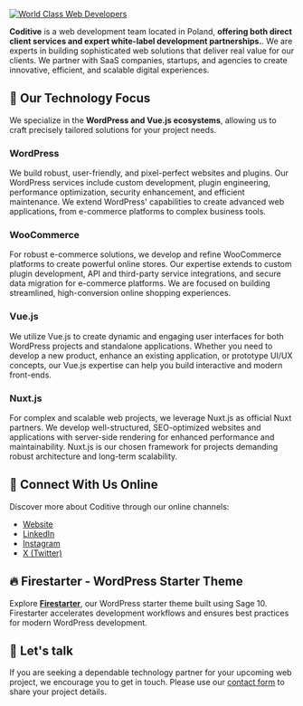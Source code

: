 [![World Class Web Developers](https://coditive.com/files/github-bg.jpg)](https://github.com/coditive-com/firestarter-theme)

**Coditive** is a web development team located in Poland, **offering both direct client services and expert white-label development partnerships.**. We are experts in building sophisticated web solutions that deliver real value for our clients. We partner with SaaS companies, startups, and agencies to create innovative, efficient, and scalable digital experiences.

## 🚀 Our Technology Focus

We specialize in the **WordPress and Vue.js ecosystems**, allowing us to craft precisely tailored solutions for your project needs.

### WordPress
We build robust, user-friendly, and pixel-perfect websites and plugins. Our WordPress services include custom development, plugin engineering, performance optimization, security enhancement, and efficient maintenance. We extend WordPress' capabilities to create advanced web applications, from e-commerce platforms to complex business tools.

### WooCommerce
For robust e-commerce solutions, we develop and refine WooCommerce platforms to create powerful online stores. Our expertise extends to custom plugin development, API and third-party service integrations, and secure data migration for e-commerce platforms. We are focused on building streamlined, high-conversion online shopping experiences.

### Vue.js
We utilize Vue.js to create dynamic and engaging user interfaces for both WordPress projects and standalone applications. Whether you need to develop a new product, enhance an existing application, or prototype UI/UX concepts, our Vue.js expertise can help you build interactive and modern front-ends.

### Nuxt.js
For complex and scalable web projects, we leverage Nuxt.js as official Nuxt partners. We develop well-structured, SEO-optimized websites and applications with server-side rendering for enhanced performance and maintainability. Nuxt.js is our chosen framework for projects demanding robust architecture and long-term scalability.

## 🔗 Connect With Us Online

Discover more about Coditive through our online channels:

- [Website](https://coditive.com)
- [LinkedIn](https://pl.linkedin.com/company/coditivecom)
- [Instagram](https://www.instagram.com/coditive_/)
- [X (Twitter)](https://x.com/coditive)

## 🔥 Firestarter - WordPress Starter Theme

Explore **[Firestarter](https://github.com/coditive-com/firestarter-theme)**, our WordPress starter theme built using Sage 10. Firestarter accelerates development workflows and ensures best practices for modern WordPress development.

## 🤝 Let's talk

If you are seeking a dependable technology partner for your upcoming web project, we encourage you to get in touch. Please use our [contact form](https://coditive.com/contact/) to share your project details.
